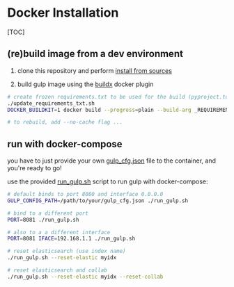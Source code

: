 # Docker Installation

[TOC]

## (re)build image from a dev environment

1. clone this repository and perform [install from sources](<./Install Dev.md>)

2. build gulp image using the [buildx](https://github.com/docker/buildx) docker plugin

~~~bash
# create frozen requirements.txt to be used for the build (pyproject.toml package list is used by default) and pass it to the build
./update_requirements_txt.sh
DOCKER_BUILDKIT=1 docker build --progress=plain --build-arg _REQUIREMENTS_TXT=./requirements.txt --build-arg _VERSION=$(git describe --tags --always) --rm -t gulp .

# to rebuild, add --no-cache flag ...
~~~

## run with docker-compose

you have to just provide your own [gulp_cfg.json](../gulp_cfg_template.json) file to the container, and you're ready to go!

use the provided [run_gulp.sh](../run_gulp.sh) script to run gulp with docker-compose:

```bash
# default binds to port 8080 and interface 0.0.0.0
GULP_CONFIG_PATH=/path/to/your/gulp_cfg.json ./run_gulp.sh

# bind to a different port
PORT=8081 ./run_gulp.sh

# also to a a different interface
PORT=8081 IFACE=192.168.1.1 ./run_gulp.sh

# reset elasticsearch (use index name)
./run_gulp.sh --reset-elastic myidx

# reset elasticsearch and collab
./run_gulp.sh --reset-elastic myidx --reset-collab
```

